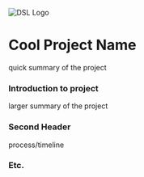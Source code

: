 ![DSL Logo][dsllogo]


# Cool Project Name
quick summary of the project

### Introduction to project
larger summary of the project

### Second Header
process/timeline


### Etc.
 
 
 









<!--- Please use reference style images so that it is easier to update pictures later --->

[dsllogo]: dsl_logo.png
